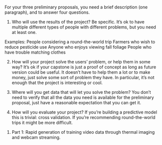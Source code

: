 For your three preliminary proposals, you need a brief description (one paragraph), and to answer four questions.

1) Who will use the results of the project? Be specific. It’s ok to have multiple different types of people with different problems, but you need at least one.

Examples: 
People considering a round-the-world trip
Farmers who wish to reduce pesticide use
Anyone who enjoys viewing fall foliage
People who have trouble matching clothes

2) How will your project solve the users’ problem, or help them in some way? It’s ok if your capstone is just a proof of concept as long as future version could be useful. It doesn’t have to help them a lot or to make money, just solve some sort of problem they have. In particular, it’s not enough that the project is interesting or cool.

3) Where will you get data that will let you solve the problem? You don’t need to verify that all the data you need is available for the preliminary proposal, just have a reasonable expectation that you can get it.

4) How will you evaluate your project? If you’re building a predictive model this is trivial: cross validation. If you’re recommending round-the-world trips it might be more difficult.


1. Part 1: Rapid generation of training video data through thermal imaging and webcam streaming. 